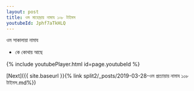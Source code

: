 ```yaml
---
layout: post
title: ওম মাহেন্দ্রায় নামায ১০৮ টাইমস
youtubeId: Jphf7aTkHLQ
---
```

 
 
 ওম সাকালায়া নামায  
 
 -  কে কোথায় আছে 
 
  
 
  
 
 
 
 
 
 


{% include youtubePlayer.html id=page.youtubeId %}
 
[Next]({{ site.baseurl }}{% link  split2/_posts/2019-03-28-ওম প্রত্যায়ায় নামায ১০৮ টাইমস.md%})
 
